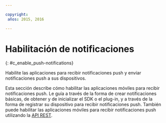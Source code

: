 ```yaml
---

copyright:
 años: 2015, 2016

---
```


# Habilitación de notificaciones
{: #c_enable_push-notifications}

Habilite las aplicaciones para recibir notificaciones push y enviar notificaciones push a sus dispositivos.

Esta sección describe cómo habilitar las aplicaciones móviles para recibir notificaciones
  push. Le guía a través de la forma de crear notificaciones básicas, de obtener y de inicializar el SDK
  o el plug-in, y a través de la forma de registrar su dispositivo para recibir notificaciones push. También puede habilitar las aplicaciones móviles para recibir notificaciones push utilizando la [API REST](t_restapi.html).
